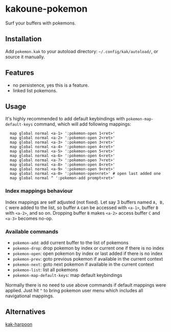 # kakoune-pokemon

Surf your buffers with pokemons.

## Installation

Add `pokemon.kak` to your autoload directory: `~/.config/kak/autoload/`, or source it manually.

## Features

- no persistence, yes this is a feature.
- linked list pokemons.

## Usage

It's highly recommended to add default keybindings with `pokemon-map-default-keys` command, which will add following mappings:

```
  map global normal <a-1> ':pokemon-open 1<ret>'
  map global normal <a-2> ':pokemon-open 2<ret>'
  map global normal <a-3> ':pokemon-open 3<ret>'
  map global normal <a-4> ':pokemon-open 4<ret>'
  map global normal <a-5> ':pokemon-open 5<ret>'
  map global normal <a-6> ':pokemon-open 6<ret>'
  map global normal <a-7> ':pokemon-open 7<ret>'
  map global normal <a-8> ':pokemon-open 8<ret>'
  map global normal <a-9> ':pokemon-open 9<ret>'
  map global normal <a-0> ':pokemon-open<ret>' # open last added one
  map global normal ^ ':pokemon-add prompt<ret>'
```

### Index mappings behaviour

Index mappings are self adjusted (not fixed). Let say 3 buffers named `A, B, C` were added to the list, so buffer `A` can be accessed with `<a-1>`, buffer `B` with `<a-2>`, and so on. Dropping buffer `B` makes `<a-2>` access buffer `C` and `<a-3>` becomes no-op.

### Available commands

- `pokemon-add`: add current buffer to the list of pokemons
- `pokemon-drop`: drop pokemon by index or current one if there is no index
- `pokemon-open`: open pokemon by index or last added if there is no index
- `pokemon-prev`: goto previous pokemon if available in the current context
- `pokemon-next`: goto next pokemon if available in the current context
- `pokemon-list`: list all pokemons
- `pokemon-map-default-keys`: map default keybindings

Normally there is no need to use above commands if default mappings were applied. Just hit `^` to bring pokemon user menu which includes all navigational mappings.

## Alternatives

[kak-harpoon](https://github.com/raiguard/kak-harpoon)
